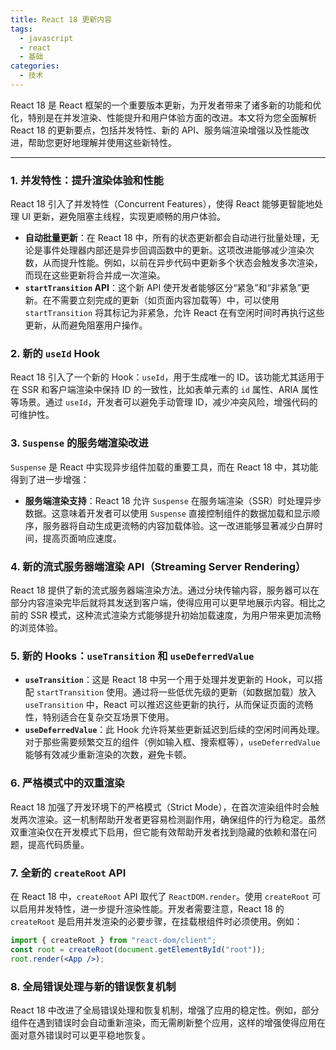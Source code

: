 ```yaml
---
title: React 18 更新内容
tags:
  - javascript
  - react
  - 基础
categories:
  - 技术
---
```


React 18 是 React 框架的一个重要版本更新，为开发者带来了诸多新的功能和优化，特别是在并发渲染、性能提升和用户体验方面的改进。本文将为您全面解析 React 18 的更新要点，包括并发特性、新的 API、服务端渲染增强以及性能改进，帮助您更好地理解并使用这些新特性。

---

### 1. 并发特性：提升渲染体验和性能

React 18 引入了并发特性（Concurrent Features），使得 React 能够更智能地处理 UI 更新，避免阻塞主线程，实现更顺畅的用户体验。

- **自动批量更新**：在 React 18 中，所有的状态更新都会自动进行批量处理，无论是事件处理器内部还是异步回调函数中的更新。这项改进能够减少渲染次数，从而提升性能。例如，以前在异步代码中更新多个状态会触发多次渲染，而现在这些更新将合并成一次渲染。
- **`startTransition` API**：这个新 API 使开发者能够区分“紧急”和“非紧急”更新。在不需要立刻完成的更新（如页面内容加载等）中，可以使用 `startTransition` 将其标记为非紧急，允许 React 在有空闲时间时再执行这些更新，从而避免阻塞用户操作。

### 2. 新的 `useId` Hook

React 18 引入了一个新的 Hook：`useId`，用于生成唯一的 ID。该功能尤其适用于在 SSR 和客户端渲染中保持 ID 的一致性，比如表单元素的 `id` 属性、ARIA 属性等场景。通过 `useId`，开发者可以避免手动管理 ID，减少冲突风险，增强代码的可维护性。

### 3. `Suspense` 的服务端渲染改进

`Suspense` 是 React 中实现异步组件加载的重要工具，而在 React 18 中，其功能得到了进一步增强：

- **服务端渲染支持**：React 18 允许 `Suspense` 在服务端渲染（SSR）时处理异步数据。这意味着开发者可以使用 `Suspense` 直接控制组件的数据加载和显示顺序，服务器将自动生成更流畅的内容加载体验。这一改进能够显著减少白屏时间，提高页面响应速度。

### 4. 新的流式服务器端渲染 API（Streaming Server Rendering）

React 18 提供了新的流式服务器端渲染方法。通过分块传输内容，服务器可以在部分内容渲染完毕后就将其发送到客户端，使得应用可以更早地展示内容。相比之前的 SSR 模式，这种流式渲染方式能够提升初始加载速度，为用户带来更加流畅的浏览体验。

### 5. 新的 Hooks：`useTransition` 和 `useDeferredValue`

- **`useTransition`**：这是 React 18 中另一个用于处理并发更新的 Hook，可以搭配 `startTransition` 使用。通过将一些低优先级的更新（如数据加载）放入 `useTransition` 中，React 可以推迟这些更新的执行，从而保证页面的流畅性，特别适合在复杂交互场景下使用。
- **`useDeferredValue`**：此 Hook 允许将某些更新延迟到后续的空闲时间再处理。对于那些需要频繁交互的组件（例如输入框、搜索框等），`useDeferredValue` 能够有效减少重新渲染的次数，避免卡顿。

### 6. 严格模式中的双重渲染

React 18 加强了开发环境下的严格模式（Strict Mode），在首次渲染组件时会触发两次渲染。这一机制帮助开发者更容易检测副作用，确保组件的行为稳定。虽然双重渲染仅在开发模式下启用，但它能有效帮助开发者找到隐藏的依赖和潜在问题，提高代码质量。

### 7. 全新的 `createRoot` API

在 React 18 中，`createRoot` API 取代了 `ReactDOM.render`。使用 `createRoot` 可以启用并发特性，进一步提升渲染性能。开发者需要注意，React 18 的 `createRoot` 是启用并发渲染的必要步骤，在挂载根组件时必须使用。例如：

```jsx
import { createRoot } from "react-dom/client";
const root = createRoot(document.getElementById("root"));
root.render(<App />);
```

### 8. 全局错误处理与新的错误恢复机制

React 18 中改进了全局错误处理和恢复机制，增强了应用的稳定性。例如，部分组件在遇到错误时会自动重新渲染，而无需刷新整个应用，这样的增强使得应用在面对意外错误时可以更平稳地恢复。
